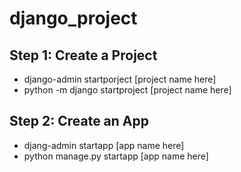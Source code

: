 # django_project

## Step 1: Create a Project

- django-admin startporject [project name here]
- python -m django startproject [project name here]

## Step 2: Create an App

- djang-admin startapp [app name here]
- python manage.py startapp [app name here]

